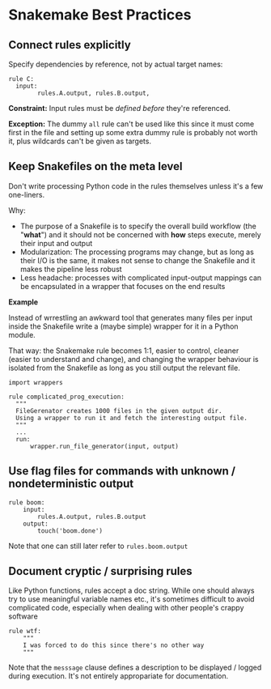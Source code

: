 # Snakemake Best Practices

## Connect rules explicitly

Specify dependencies by reference, not by actual target names:

```make
rule C:
  input:
        rules.A.output, rules.B.output,
```

**Constraint:** Input rules must be *defined before* they're referenced.

**Exception:** 
The dummy `all` rule can't be used like this since it must come first in the file
and setting up some extra dummy rule is probably not worth it, plus wildcards can't be given
as targets.


## Keep Snakefiles on the meta level

Don't write processing Python code in the rules themselves unless it's a few one-liners.

Why:
* The purpose of a Snakefile is to specify the overall build workflow (the "**what**") and it should not be
concerned with **how** steps execute, merely their input and output
* Modularization: The processing programs may change, but as long as their I/O is the same, 
it makes not sense to change the Snakefile and it makes the pipeline less robust
* Less headache: processes with complicated input-output mappings can be encapsulated in a wrapper that focuses on the end results

**Example**

Instead of wrrestling an awkward tool that generates many files per input inside the Snakefile
write a (maybe simple) wrapper for it in a Python module.

That way: the Snakemake rule becomes 1:1, easier to control, cleaner (easier to understand and change), 
and changing the wrapper behaviour is isolated from the Snakefile as long as you still output the relevant file.

```make
import wrappers

rule complicated_prog_execution:
  """
  FileGerenator creates 1000 files in the given output dir.
  Using a wrapper to run it and fetch the interesting output file.
  """
  ...
  run:
      wrapper.run_file_generator(input, output)
```   


## Use flag files for commands with unknown  / nondeterministic output

```make
rule boom:
    input:
        rules.A.output, rules.B.output
    output:
        touch('boom.done')
```

Note that one can still later refer to `rules.boom.output`


## Document cryptic / surprising rules

Like Python functions, rules accept a doc string.
While one should always try to use meaningful variable names etc.,
it's sometimes difficult to avoid complicated code, 
especially when dealing with other people's crappy software

```make
rule wtf:
    """
    I was forced to do this since there's no other way
    """
```

Note that the `messsage` clause defines a description to be displayed / logged during execution.
It's not entirely appropariate for documentation.
